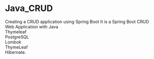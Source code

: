 # Java_CRUD
Creating a CRUD application using Spring Boot
It is a Spring Boot CRUD Web Application with 
Java
<br>Thymeleaf 
<br>PostgreSQL
<br>Lombok
<br>ThymeLeaf
<br>Hibernate.

